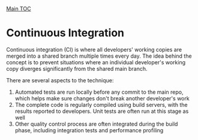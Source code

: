 [Main TOC](../README.md)
# Continuous Integration
Continuous integration (CI) is where all developers' working copies are merged into a shared branch multiple times every day. The idea behind the concept is to prevent situations where an individual developer's working copy diverges significantly from the shared main branch.

There are several aspects to the technique:

1. Automated tests are run locally before any commit to the main repo, which helps make sure changes don't break another developer's work
2. The complete code is regularly compiled using build servers, with the results reported to developers. Unit tests are often run at this stage as well
3. Other quality control process are often integrated during the build phase, including integration tests and performance profiling